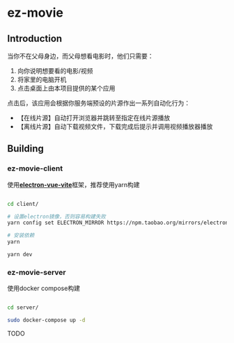 # ez-movie

## Introduction

当你不在父母身边，而父母想看电影时，他们只需要：

1. 向你说明想要看的电影/视频
2. 将家里的电脑开机
3. 点击桌面上由本项目提供的某个应用

点击后，该应用会根据你服务端预设的片源作出一系列自动化行为：
- 【在线片源】自动打开浏览器并跳转至指定在线片源播放
- 【离线片源】自动下载视频文件，下载完成后提示并调用视频播放器播放


## Building

### ez-movie-client

使用[**electron-vue-vite**](https://github.com/caoxiemeihao/electron-vue-vite)框架，推荐使用yarn构建

```bash

cd client/

# 设置electron镜像，否则容易构建失败
yarn config set ELECTRON_MIRROR https://npm.taobao.org/mirrors/electron/

# 安装依赖
yarn

yarn dev
```

### ez-movie-server

使用docker compose构建

```bash

cd server/

sudo docker-compose up -d
```


TODO